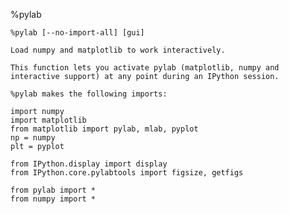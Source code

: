 
 %pylab

    %pylab [--no-import-all] [gui]

    Load numpy and matplotlib to work interactively.

    This function lets you activate pylab (matplotlib, numpy and interactive support) at any point during an IPython session.

    %pylab makes the following imports:

    import numpy
    import matplotlib
    from matplotlib import pylab, mlab, pyplot
    np = numpy
    plt = pyplot

    from IPython.display import display
    from IPython.core.pylabtools import figsize, getfigs

    from pylab import *
    from numpy import *

